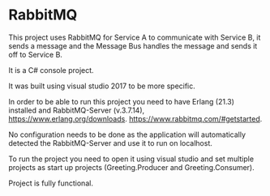 # RabbitMQ

This project uses RabbitMQ for Service A to communicate with Service B, it sends a message and the Message Bus handles the
message and sends it off to Service B.

It is a C# console project.

It was built using visual studio 2017 to be more specific.

In order to be able to run this project you need to have Erlang (21.3) installed and RabbitMQ-Server (v.3.7.14),
https://www.erlang.org/downloads.
https://www.rabbitmq.com/#getstarted.

No configuration needs to be done as the application will automatically detected the RabbitMQ-Server and use it to run on localhost.

To run the project you need to open it using visual studio and set multiple projects as start up projects (Greeting.Producer and Greeting.Consumer).

Project is fully functional.
